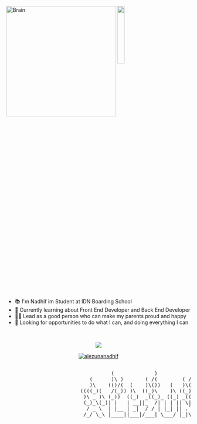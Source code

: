 <img align="left" alt="Brain" width="300" src="http://gifimage.net/wp-content/uploads/2017/10/cerebro-gif-tumblr-3.gif">

<img src="https://github.com/vimalverma558/vimalverma558/blob/v2/img/hello.gif" width="20%">

- 📚 I'm Nadhif im Student at IDN Boarding School 
- 🧠 Currently learning about Front End Developer and Back End Developer
- 👩‍💻 Lead as a good person who can make my parents proud and happy
- 🧪 Looking for opportunities to do what I can, and doing everything I can

<br />

<p align="center"></p>
<p align="center"><img src="https://img.shields.io/github/followers/alezunanadhif?label=Followers&logo=Github&style=for-the-badge" /> </p>
<p align="center"><a href="https://github.com/ryo-ma/github-profile-trophy"><img src="https://github-profile-trophy.vercel.app/?username=alezunanadhif&row=1&no-frame=true" alt="alezunanadhif" /></a></p>

<pre>

                                  (             )           )              )         (         )  (    (     
                           (      )\ )       ( /(        ( /(   (       ( /(   (     )\ )   ( /(  )\ ) )\ )  
                           )\    (()/(  (    )\())   (   )\())  )\      )\())  )\   (()/(   )\())(()/((()/(  
                        ((((_)(   /(_)) )\  ((_)\    )\ ((_)\((((_)(   ((_)\((((_)(  /(_)) ((_)\  /(_))/(_)) 
                         )\ _ )\ (_))  ((_)  _((_)_ ((_) _((_))\ _ )\   _((_))\ _ )\(_))_   _((_)(_)) (_))_| 
                         (_)_\(_)| |   | __||_  /| | | || \| |(_)_\(_) | \| |(_)_\(_)|   \ | || ||_ _|| |_   
                          / _ \  | |__ | _|  / / | |_| || .` | / _ \   | .` | / _ \  | |) || __ | | | | __|  
                         /_/ \_\ |____||___|/___| \___/ |_|\_|/_/ \_\  |_|\_|/_/ \_\ |___/ |_||_||___||_|    
                                                                                     
</pre>
